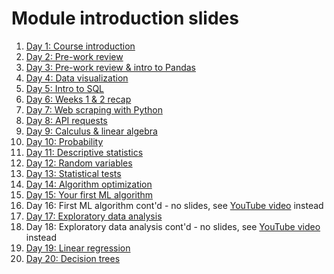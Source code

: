 # Module introduction slides

1. [Day 1: Course introduction](https://github.com/gperdrizet/ds-12/blob/main/assets/slides/day1.pdf)
2. [Day 2: Pre-work review](https://github.com/gperdrizet/ds-12/blob/main/assets/slides/day2.pdf)
3. [Day 3: Pre-work review & intro to Pandas](https://github.com/gperdrizet/ds-12/blob/main/assets/slides/day3.pdf)
4. [Day 4: Data visualization](https://github.com/gperdrizet/ds-12/blob/main/assets/slides/day4.pdf)
5. [Day 5: Intro to SQL](https://github.com/gperdrizet/ds-12/blob/main/assets/slides/day5.pdf)
6. [Day 6: Weeks 1 & 2 recap](https://github.com/gperdrizet/ds-12/blob/main/assets/slides/day6.pdf)
7. [Day 7: Web scraping with Python](https://github.com/gperdrizet/ds-12/blob/main/assets/slides/day7.pdf)
8. [Day 8: API requests](https://github.com/gperdrizet/ds-12/blob/main/assets/slides/day8.pdf)
9. [Day 9: Calculus & linear algebra](https://github.com/gperdrizet/ds-12/blob/main/assets/slides/day9.pdf)
10. [Day 10: Probability](https://github.com/gperdrizet/ds-12/blob/main/assets/slides/day10.pdf)
11. [Day 11: Descriptive statistics](https://github.com/gperdrizet/ds-12/blob/main/assets/slides/day11.pdf)
12. [Day 12: Random variables](https://github.com/gperdrizet/ds-12/blob/main/assets/slides/day12.pdf)
13. [Day 13: Statistical tests](https://github.com/gperdrizet/ds-12/blob/main/assets/slides/day13.pdf)
14. [Day 14: Algorithm optimization](https://github.com/gperdrizet/ds-12/blob/main/assets/slides/day14.pdf)
15. [Day 15: Your first ML algorithm](https://github.com/gperdrizet/ds-12/blob/main/assets/slides/day15.pdf)
16. Day 16: First ML algorithm cont'd - no slides, see [YouTube video](https://youtu.be/1E2v33ZJ5HY?si=3U4lGujWLW1KOvNZ) instead
17. [Day 17: Exploratory data analysis](https://github.com/gperdrizet/ds-12/blob/main/assets/slides/day17.pdf)
18. Day 18: Exploratory data analysis cont'd - no slides, see [YouTube video](https://youtu.be/cQxeS6ZXxzs) instead
19. [Day 19: Linear regression](https://github.com/gperdrizet/ds-12/blob/main/assets/slides/day19.pdf)
19. [Day 20: Decision trees](https://github.com/gperdrizet/ds-12/blob/main/assets/slides/day20.pdf)
